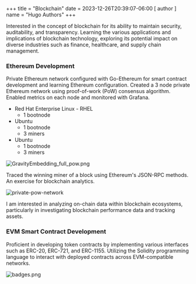 +++
title = "Blockchain"
date = 2023-12-26T20:39:07-06:00
[ author ]
name = "Hugo Authors"
+++

Interested in the concept of blockchain for its ability to maintain security, auditability, and transparency.
Learning the various applications and implications of blockchain technology, exploring its potential impact on diverse industries such as finance, healthcare, and supply chain management.

### Ethereum Development 

Private Ethereum network configured with Go-Ethereum for smart contract development and learning Ethereum configuration.
Created a 3 node private Ethereum network using proof-of-work (PoW) consensus algorithm. Enabled metrics on each node and monitored with Grafana.

* Red Hat Enterprise Linux - RHEL
  * 1 bootnode
* Ubuntu 
  * 1 bootnode
  * 3 miners
* Ubuntu
  * 1 bootnode
  * 3 miners

![GravityEmbedding_full_pow.png](/GravityEmbedding_full_pow.png)

Traced the winning miner of a block using Ethereum's JSON-RPC methods. An exercise for blockchain analytics.

![private-pow-network](/private-pow-network.gif)

I am interested in analyzing on-chain data within blockchain ecosystems, particularly in investigating blockchain performance data and tracking assets.

### EVM Smart Contract Development
  
Proficient in developing token contracts by implementing various interfaces such as ERC-20, ERC-721, and ERC-1155.
Utilizing the Solidity programming language to interact with deployed contracts across EVM-compatible networks.

![badges.png](/badges.png)